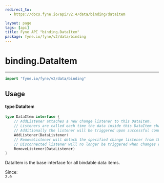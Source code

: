 ```yaml
---
redirect_to:
  - https://docs.fyne.io/api/v2.4/data/binding/dataitem

layout: page
tags: [api]
title: Fyne API "binding.DataItem"
package: fyne.io/fyne/v2/data/binding
---
```

# binding.DataItem
---

```go
import "fyne.io/fyne/v2/data/binding"
```

## Usage

#### type DataItem

```go
type DataItem interface {
	// AddListener attaches a new change listener to this DataItem.
	// Listeners are called each time the data inside this DataItem changes.
	// Additionally the listener will be triggered upon successful connection to get the current value.
	AddListener(DataListener)
	// RemoveListener will detach the specified change listener from the DataItem.
	// Disconnected listener will no longer be triggered when changes occur.
	RemoveListener(DataListener)
}
```

DataItem is the base interface for all bindable data items.


<div class="since">Since: <code>
2.0</code></div>
